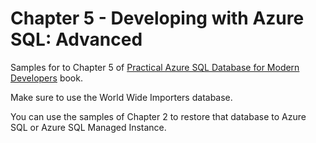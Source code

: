 # Chapter 5 - Developing with Azure SQL: Advanced

Samples for to Chapter 5 of [Practical Azure SQL Database for Modern Developers](https://www.apress.com/gp/book/9781484263693) book.

Make sure to use the World Wide Importers database.

You can use the samples of Chapter 2 to restore that database to Azure SQL or Azure SQL Managed Instance.
